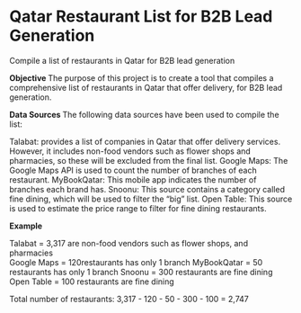 # Qatar Restaurant List for B2B Lead Generation
Compile a list of restaurants in Qatar for B2B lead generation

<strong> Objective </strong>
The purpose of this project is to create a tool that compiles a comprehensive list of restaurants in Qatar that offer delivery, for B2B lead generation.

<strong> Data Sources </strong>
The following data sources have been used to compile the list:

Talabat: provides a list of companies in Qatar that offer delivery services. However, it includes non-food vendors such as flower shops and pharmacies, so these will be excluded from the final list.
Google Maps: The Google Maps API is used to count the number of branches of each restaurant.
MyBookQatar: This mobile app indicates the number of branches each brand has.
Snoonu: This source contains a category called fine dining, which will be used to filter the “big” list.
Open Table: This source is used to estimate the price range to filter for fine dining restaurants.

<strong> Example </strong>

Talabat = 3,317 are non-food vendors such as flower shops, and pharmacies  
Google Maps = 120restaurants has only 1 branch 
MyBookQatar = 50 restaurants has only 1 branch 
Snoonu = 300 restaurants are fine dining 
Open Table = 100 restaurants are fine dining 

Total number of restaurants: 3,317 - 120 - 50 - 300 - 100 = 2,747 
